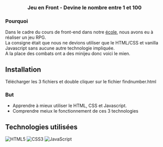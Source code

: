 ### <p align="center"> Jeu en Front - Devine le nombre entre 1 et 100</p>

### Pourquoi
Dans le cadre du cours de front-end dans notre [école](https://www.hetic.net/), nous avons eu à réaliser un jeu RPG.<br/>
La consigne était que nous ne devions utiliser que le HTML/CSS et vanilla Javascript sans aucune autre technologie impliquée.<br/>
A la place des combats ont a des minijeu donc voici le mien.<br>

## Installation

Télécharger les 3 fichiers et double cliquer sur le fichier findnumber.html <br> 

### But
- Apprendre à mieux utiliser le HTML, CSS et Javascript.
- Comprendre meiux le fonctionnement de ces 3 technologies

## Technologies utilisées

![HTML5](https://img.shields.io/badge/html5-%23E34F26.svg?style=for-the-badge&logo=html5&logoColor=white)
![CSS3](https://img.shields.io/badge/css3-%231572B6.svg?style=for-the-badge&logo=css3&logoColor=white)
![JavaScript](https://img.shields.io/badge/javascript-%23323330.svg?style=for-the-badge&logo=javascript&logoColor=%23F7DF1E)

